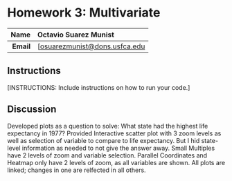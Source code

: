 Homework 3: Multivariate
==============================

| **Name**  | Octavio Suarez Munist  |
|----------:|:-------------|
| **Email** | [osuarezmunist@dons.usfca.edu |

## Instructions ##

[INSTRUCTIONS: Include instructions on how to run your code.]

## Discussion ##

Developed plots as a question to solve: What state had the highest life expectancy in 1977? 
Provided Interactive scatter plot with 3 zoom levels as well as selection of variable to compare to life expectancy. But I hid state-level information as needed to not give the answer away.
Small Multiples have 2 levels of zoom and variable selection.
Parallel Coordinates and Heatmap only have 2 levels of zoom, as all variables are shown.
All plots are linked; changes in one are relfected in all others.


